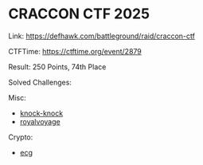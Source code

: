 # CRACCON CTF 2025

Link: <https://defhawk.com/battleground/raid/craccon-ctf>

CTFTime: <https://ctftime.org/event/2879>

Result: 250 Points, 74th Place

Solved Challenges:

Misc:

- [knock-knock](./knock-knock.md)
- [royalvoyage](./royalvoyage.md)

Crypto:

- [ecg](./ecg.md)
